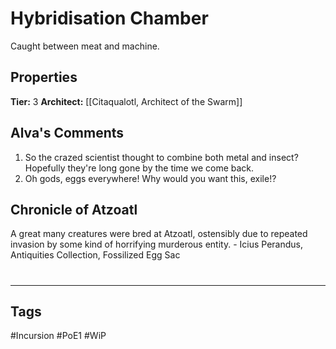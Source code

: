 # Hybridisation Chamber
Caught between meat and machine.

## Properties
**Tier:** 3
**Architect:** [[Citaqualotl, Architect of the Swarm]]

## Alva's Comments
1. So the crazed scientist thought to combine both metal and insect? Hopefully they're long gone by the time we come back.
2. Oh gods, eggs everywhere! Why would you want this, exile!?

## Chronicle of Atzoatl
A great many creatures were bred at Atzoatl, ostensibly due to repeated invasion by some kind of horrifying murderous entity. - Icius Perandus, Antiquities Collection, Fossilized Egg Sac

#
---
## Tags
#Incursion
#PoE1
#WiP
